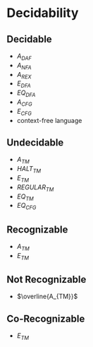 # Decidability

## Decidable

- $A_{DAF}$
- $A_{NFA}$
- $A_{REX}$
- $E_{DFA}$
- $EQ_{DFA}$
- $A_{CFG}$
- $E_{CFG}$
- context-free language

## Undecidable

- $A_{TM}$
- $HALT_{TM}$
- $E_{TM}$
- $REGULAR_{TM}$
- $EQ_{TM}$
- $EQ_{CFG}$

## Recognizable

- $A_{TM}$
- $E_{TM}$

## Not Recognizable

- $\overline{A_{TM}}$

## Co-Recognizable 

- $E_{TM}$
